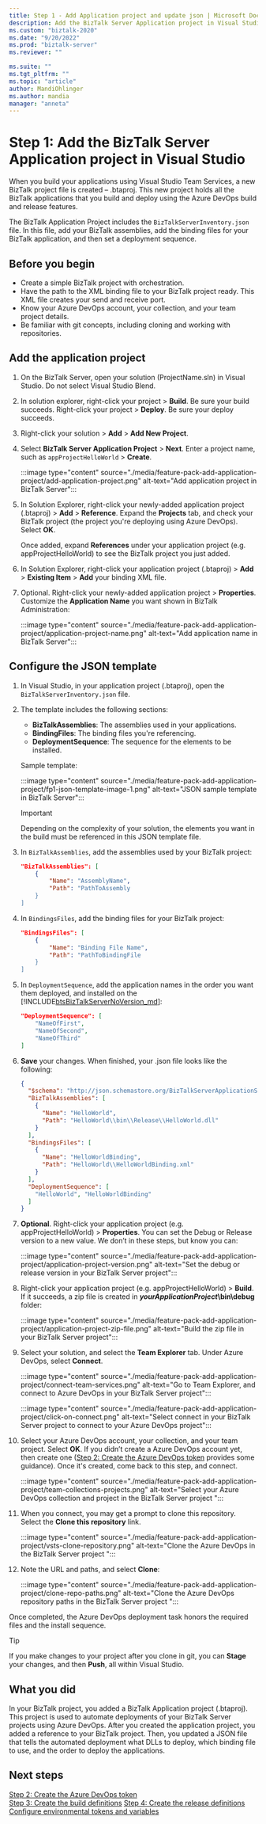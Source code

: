 ```yaml
---
title: Step 1 - Add Application project and update json | Microsoft Docs
description: Add the BizTalk Server Application project in Visual Studio, and update the BizTalkServerInventory.json file with the DLLs, binding files, and deployment sequence of your applications - Visual Studio Team Services
ms.custom: "biztalk-2020"
ms.date: "9/20/2022"
ms.prod: "biztalk-server"
ms.reviewer: ""

ms.suite: ""
ms.tgt_pltfrm: ""
ms.topic: "article"
author: MandiOhlinger
ms.author: mandia
manager: "anneta"
---
```


# Step 1: Add the BizTalk Server Application project in Visual Studio

When you build your applications using Visual Studio Team Services, a new BizTalk project file is created – .btaproj. This new project holds all the BizTalk applications that you build and deploy using the Azure DevOps build and release features. 

The BizTalk Application Project includes the `BizTalkServerInventory.json` file. In this file, add your BizTalk assemblies, add the binding files for your BizTalk application, and then set a deployment sequence. 

## Before you begin

* Create a simple BizTalk project with orchestration.
* Have the path to the XML binding file to your BizTalk project ready. This XML file creates your send and receive port.
* Know your Azure DevOps account, your collection, and your team project details.
* Be familiar with git concepts, including cloning and working with repositories. 

## Add the application project

1. On the BizTalk Server, open your solution (ProjectName.sln) in Visual Studio. Do not select Visual Studio Blend.

2. In solution explorer, right-click your project > **Build**. Be sure your build succeeds. Right-click your project > **Deploy**. Be sure your deploy succeeds.

3. Right-click your solution > **Add** > **Add New Project**.

4. Select **BizTalk Server Application Project** > **Next**. Enter a project name, such as `appProjectHelloWorld` > **Create**.

    :::image type="content" source="./media/feature-pack-add-application-project/add-application-project.png" alt-text="Add application project in BizTalk Server":::

5. In Solution Explorer, right-click your newly-added application project (.btaproj) > **Add** > **Reference**. Expand the **Projects** tab, and check your BizTalk project (the project you're deploying using Azure DevOps). Select **OK**.

    Once added, expand **References** under your application project (e.g. appProjectHelloWorld) to see the BizTalk project you just added. 

6. In Solution Explorer, right-click your application project (.btaproj) > **Add** > **Existing Item** > **Add** your binding XML file.

7. Optional. Right-click your newly-added application project > **Properties**. Customize the **Application Name** you want shown in BizTalk Administration:  

    :::image type="content" source="./media/feature-pack-add-application-project/application-project-name.png" alt-text="Add application name in BizTalk Server":::

## Configure the JSON template

1. In Visual Studio, in your application project (.btaproj), open the `BizTalkServerInventory.json` file.

2. The template includes the following sections:

    - **BizTalkAssemblies**: The assemblies used in your applications.
    - **BindingFiles**: The binding files you're referencing.
    - **DeploymentSequence**: The sequence for the elements to be installed.

    Sample template:

    :::image type="content" source="./media/feature-pack-add-application-project/fp1-json-template-image-1.png" alt-text="JSON sample template in BizTalk Server":::

    > [!IMPORTANT]
    > Depending on the complexity of your solution, the elements you want in the build must be referenced in this JSON template file.

3. In `BizTalkAssemblies`, add the assemblies used by your BizTalk project: 

    ```json
    "BizTalkAssemblies": [
        {
            "Name": "AssemblyName",
            "Path": "PathToAssembly
        }
    ]
    ```

4. In `BindingsFiles`, add the binding files for your BizTalk project: 

    ```json
    "BindingsFiles": [
        {
            "Name": "Binding File Name",
            "Path": "PathToBindingFile
        }
    ]
    ```

5. In `DeploymentSequence`, add the application names in the order you want them deployed, and installed on the [!INCLUDE[btsBizTalkServerNoVersion_md](../includes/btsbiztalkservernoversion-md.md)]: 

    ```json
    "DeploymentSequence": [
        "NameOfFirst",
        "NameOfSecond",
        "NameOfThird"
    ]
    ```

6. **Save** your changes. When finished, your .json file looks like the following: 

    ```json
    {
      "$schema": "http://json.schemastore.org/BizTalkServerApplicationSchema",
      "BizTalkAssemblies": [
        {
          "Name": "HelloWorld",
          "Path": "HelloWorld\\bin\\Release\\HelloWorld.dll"
        }
      ],
      "BindingsFiles": [
        {
          "Name": "HelloWorldBinding",
          "Path": "HelloWorld\\HelloWorldBinding.xml"
        }
      ],
      "DeploymentSequence": [
        "HelloWorld", "HelloWorldBinding"
      ]
    }
    ```

7. **Optional**. Right-click your application project (e.g. appProjectHelloWorld) > **Properties**. You can set the Debug or Release version to a new value. We don’t in these steps, but know you can:

    :::image type="content" source="./media/feature-pack-add-application-project/application-project-version.png" alt-text="Set the debug or release version in your BizTalk Server project":::

8. Right-click your application project (e.g. appProjectHelloWorld) > **Build**. If it succeeds, a zip file is created in **_yourApplicationProject_\bin\debug** folder:  

    :::image type="content" source="./media/feature-pack-add-application-project/application-project-zip-file.png" alt-text="Build the zip file in your BizTalk Server project":::

9. Select your solution, and select the **Team Explorer** tab. Under Azure DevOps, select **Connect**.  

    :::image type="content" source="./media/feature-pack-add-application-project/connect-team-services.png" alt-text="Go to Team Explorer, and connect to Azure DevOps in your BizTalk Server project":::

    :::image type="content" source="./media/feature-pack-add-application-project/click-on-connect.png" alt-text="Select connect in your BizTalk Server project to connect to your Azure DevOps project":::

10. Select your Azure DevOps account, your collection, and your team project. Select **OK**. If you didn’t create a Azure DevOps account yet, then create one ([Step 2: Create the Azure DevOps token](feature-pack-create-vsts-token.md) provides some guidance). Once it's created, come back to this step, and connect.  

    :::image type="content" source="./media/feature-pack-add-application-project/team-collections-projects.png" alt-text="Select your Azure DevOps collection and project in the BizTalk Server project ":::

11. When you connect, you may get a prompt to clone this repository. Select the **Clone this repository** link.  

    :::image type="content" source="./media/feature-pack-add-application-project/vsts-clone-repository.png" alt-text="Clone the Azure DevOps in the BizTalk Server project ":::

12. Note the URL and paths, and select **Clone**:  

    :::image type="content" source="./media/feature-pack-add-application-project/clone-repo-paths.png" alt-text="Clone the Azure DevOps repository paths in the BizTalk Server project ":::

Once completed, the Azure DevOps deployment task honors the required files and the install sequence.

> [!TIP]
> If you make changes to your project after you clone in git, you can **Stage** your changes, and then **Push**, all within Visual Studio. 

## What you did

In your BizTalk project, you added a BizTalk Application project (.btaproj). This project is used to automate deployments of your BizTalk Server projects using Azure DevOps. After you created the application project, you added a reference to your BizTalk project. Then, you updated a JSON file that tells the automated deployment what DLLs to deploy, which binding file to use, and the order to deploy the applications. 

## Next steps

[Step 2: Create the Azure DevOps token](feature-pack-create-vsts-token.md)  
[Step 3: Create the build definitions](feature-pack-add-build-definitions.md) 
[Step 4: Create the release definitions](feature-pack-add-release-definitions.md) 
[Configure environmental tokens and variables](configure-environmental-tokens-and-variables-for-automatic-deployment.md)
